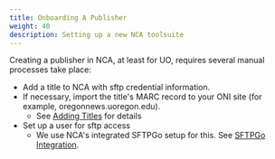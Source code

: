 ```yaml
---
title: Onboarding A Publisher
weight: 40
description: Setting up a new NCA toolsuite
---
```


Creating a publisher in NCA, at least for UO, requires several manual processes
take place:

- Add a title to NCA with sftp credential information.
- If necessary, import the title's MARC record to your ONI site (for example,
  oregonnews.uoregon.edu).
  - See [Adding Titles](/workflow/adding-titles) for details
- Set up a user for sftp access
  - We use NCA's integrated SFTPGo setup for this. See
    [SFTPGo Integration](/setup/sftpgo-integration).
